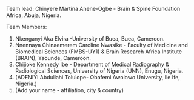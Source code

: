Team lead: Chinyere Martina Anene-Ogbe - Brain & Spine Foundation Africa, Abuja, Nigeria.

Team Members:
1. Nkenganyi Aka Elvira -University of Buea, Buea, Cameroon.
2. Nnennaya Chinaemerem Caroline Nwasike - Faculty of Medicine and Biomedical Sciences (FMBS-UY1) & Brain Research Africa Institute (BRAIN), Yaounde, Cameroon.
3. Chijioke Kennedy Ibe - Department of Medical Radiography & Radiological Sciences, University of Nigeria (UNN), Enugu, Nigeria.
4. (ADENIYI Abdullahi Tolulope- Obafemi Awolowo University, Ile Ife, Nigeria.)
5. (Add your name - affiliation, city & country)
